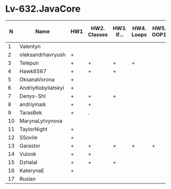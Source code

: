 # Lv-632.JavaCore


N|Name| HW1 | HW2. Classes|HW3. If...|HW4. Loops|HW5. OOP1 |HW6. OOP2 |HW7. Inner classes| HW8. Collection | HW9. String|HW10. Exception|HW11. Thread. IO|HW12. Java8
--|--|--|--|--|--|--|--|--|--|--|--|--|--
1|Valentyn|||||||||||||
2|oleksandrhavryush|+||||||||||||
3|Telepun|+|+|+|+|||||||||
4|Hawk6567|+|+|+||||||||||
5|OksanaVorona|+||||||||||||
6|AndriyKobyliatskyi|+||||||||||||
7|Denys-Shl|+|+|+||||||||||
8|andriymaik|+|+|||||||||||
9|TarasBek|+|.|||||||||||
10|MarynaLytvynova|||||||||||||
11|TaylorNight|+||||||||||||
12|SSovile|+||||||||||||
13|Garastor|+|+|+|+|+||||||||
14|Vulook|+|+|||||||||||
15|Dzhalal|+|+|+||||||||||
16|KaterynaE|+||||||||||||
17|Ruslan|||||||||||||

